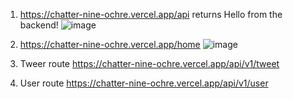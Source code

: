 1. https://chatter-nine-ochre.vercel.app/api
returns Hello from the backend!
![image](https://github.com/user-attachments/assets/8c7ee643-0b08-4b50-8fd6-e25ee526c5ff)

2.  https://chatter-nine-ochre.vercel.app/home
     ![image](https://github.com/user-attachments/assets/561adba3-98f5-437c-8ce5-c7072027b121)

3.  Tweer route https://chatter-nine-ochre.vercel.app/api/v1/tweet

4. User route https://chatter-nine-ochre.vercel.app/api/v1/user
